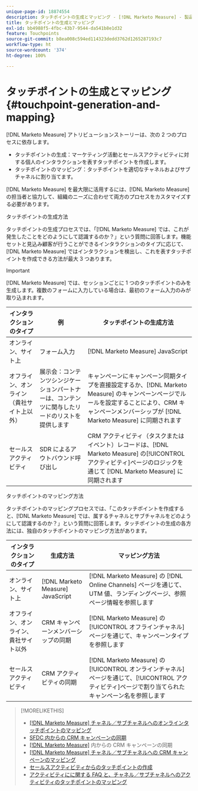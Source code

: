 ```yaml
---
unique-page-id: 18874554
description: タッチポイントの生成とマッピング - [!DNL Marketo Measure] - 製品ドキュメント
title: タッチポイントの生成とマッピング
exl-id: bb4988f5-4fbc-43b7-9544-da541b8e1d32
feature: Touchpoints
source-git-commit: b8ea008c594ed114323dedd3762d1265287193c7
workflow-type: ht
source-wordcount: '374'
ht-degree: 100%

---
```


# タッチポイントの生成とマッピング {#touchpoint-generation-and-mapping}

[!DNL Marketo Measure] アトリビューションストーリーは、次の 2 つのプロセスに依存します。

* タッチポイントの生成：マーケティング活動とセールスアクティビティに対する個人のインタラクションを表すタッチポイントを作成します。
* タッチポイントのマッピング：タッチポイントを適切なチャネルおよびサブチャネルに割り当てます。

[!DNL Marketo Measure] を最大限に活用するには、[!DNL Marketo Measure] の担当者と協力して、組織のニーズに合わせて両方のプロセスをカスタマイズする必要があります。

タッチポイントの生成方法

タッチポイントの生成プロセスでは、「[!DNL Marketo Measure] では、これが発生したことをどのようにして認識するのか？」という質問に回答します。機能セットと見込み顧客が行うことができるインタラクションのタイプに応じて、[!DNL Marketo Measure] ではインタラクションを検出し、これを表すタッチポイントを作成できる方法が最大 3 つあります。

>[!IMPORTANT]
>
>[!DNL Marketo Measure] では、セッションごとに 1 つのタッチポイントのみを生成します。複数のフォームに入力している場合は、最初のフォーム入力のみが取り込まれます。

| **インタラクションのタイプ** | **例** | **タッチポイントの生成方法** |
|---|---|---|
| オンライン、サイト上 | フォーム入力 | [!DNL Marketo Measure] JavaScript |
| オフライン、オンライン（貴社サイト上以外） | 展示会：コンテンツシンジケーションパートナーは、コンテンツに関与したリードのリストを提供します | キャンペーンにキャンペーン同期タイプを直接設定するか、[!DNL Marketo Measure] のキャンペーンページでルールを設定することにより、CRM キャンペーンメンバーシップが [!DNL Marketo Measure] に同期されます |
| セールスアクティビティ | SDR によるアウトバウンド呼び出し | CRM アクティビティ（タスクまたはイベント）レコードは、[!DNL Marketo Measure] の[!UICONTROL アクティビティ]ページのロジックを通じて [!DNL Marketo Measure] に同期されます |

タッチポイントのマッピング方法

タッチポイントのマッピングプロセスでは、「このタッチポイントを作成すると、[!DNL Marketo Measure] では、属するチャネルとサブチャネルをどのようにして認識するのか？」という質問に回答します。タッチポイントの生成の各方法には、独自のタッチポイントのマッピング方法があります。

| **インタラクションのタイプ** | **生成方法** | **マッピング方法** |
|---|---|---|
| オンライン、サイト上 | [!DNL Marketo Measure] JavaScript | [!DNL Marketo Measure] の [!DNL Online Channels] ページを通じて、UTM 値、ランディングページ、参照ページ情報を参照します |
| オフライン、オンライン、貴社サイト以外 | CRM キャンペーンメンバーシップの同期 | [!DNL Marketo Measure] の[!UICONTROL オフラインチャネル]ページを通じて、キャンペーンタイプを参照します |
| セールスアクティビティ | CRM アクティビティの同期 | [!DNL Marketo Measure] の[!UICONTROL オンラインチャネル]ページを通じて、[!UICONTROL アクティビティ]ページで割り当てられたキャンペーン名を参照します |

>[!MORELIKETHIS]
>
>* [ [!DNL Marketo Measure]  チャネル／サブチャネルへのオンラインタッチポイントのマッピング](/help/channel-tracking-and-setup/online-channels/online-custom-channel-setup.md)
>* [SFDC 内からの CRM キャンペーンの同期](/help/channel-tracking-and-setup/offline-channels/legacy-processes/syncing-offline-campaigns.md)
>* [ [!DNL Marketo Measure]](/help/channel-tracking-and-setup/offline-channels/custom-campaign-sync.md) 内からの CRM キャンペーンの同期
>* [ [!DNL Marketo Measure]  チャネル／サブチャネルへの CRM キャンペーンのマッピング](/help/channel-tracking-and-setup/offline-channels/offline-custom-channel-setup.md)
>* [セールスアクティビティからのタッチポイントの作成](/help/advanced-marketo-measure-features/activities-attribution/salesforce-activities-attribution.md)
>* [アクティビティにに関する FAQ と、チャネル／サブチャネルへのアクティビティのタッチポイントのマッピング](/help/advanced-marketo-measure-features/activities-attribution/activities-attribution-faq.md)

